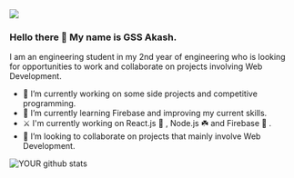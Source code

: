 <img src="file:///C:/Users/gssak/Downloads/Home%20Brew.png">

### Hello there 👋 My name is GSS Akash. 

I am an engineering student in my 2nd year of engineering who is looking for opportunities to work and collaborate on projects involving Web Development.

- 🔭 I’m currently working on some side projects and competitive programming.
- 🌱 I’m currently learning Firebase and improving my current skills.
- ⚔️ I'm currently working on React.js 💙 , Node.js ☘️ and Firebase 🧡 . 
- 🤝 I’m looking to collaborate on projects that mainly involve Web Development.

![YOUR github stats](https://github-readme-stats.vercel.app/api?username=USERNAME)


